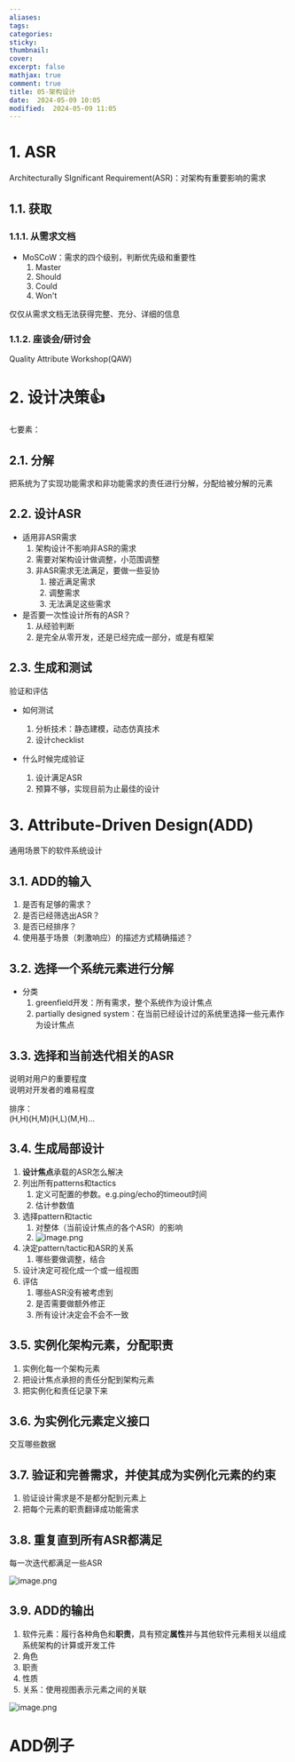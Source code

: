 ```yaml
---
aliases: 
tags: 
categories:
sticky:
thumbnail:
cover: 
excerpt: false
mathjax: true
comment: true
title: 05-架构设计
date:  2024-05-09 10:05
modified:  2024-05-09 11:05
---
```


# 1. ASR

Architecturally SIgnificant Requirement(ASR)：对架构有重要影响的需求

## 1.1. 获取

### 1.1.1. 从需求文档

- MoSCoW：需求的四个级别，判断优先级和重要性
	1. Master
	2. Should
	3. Could
	4. Won't

仅仅从需求文档无法获得完整、充分、详细的信息

### 1.1.2. 座谈会/研讨会

Quality Attribute Workshop(QAW)

# 2. 设计决策👍

七要素：

## 2.1. 分解

把系统为了实现功能需求和非功能需求的责任进行分解，分配给被分解的元素

## 2.2. 设计ASR

- 适用非ASR需求
	1. 架构设计不影响非ASR的需求
	2. 需要对架构设计做调整，小范围调整
	3. 非ASR需求无法满足，要做一些妥协
		1. 接近满足需求
		2. 调整需求
		3. 无法满足这些需求
- 是否要一次性设计所有的ASR？
	1. 从经验判断
	2. 是完全从零开发，还是已经完成一部分，或是有框架

## 2.3. 生成和测试

验证和评估

- 如何测试
	1. 分析技术：静态建模，动态仿真技术
	2. 设计checklist

- 什么时候完成验证
	1. 设计满足ASR
	2. 预算不够，实现目前为止最佳的设计

# 3. Attribute-Driven Design(ADD)

通用场景下的软件系统设计

## 3.1. ADD的输入

1. 是否有足够的需求？
2. 是否已经筛选出ASR？
3. 是否已经排序？
4. 使用基于场景（刺激响应）的描述方式精确描述？

## 3.2. 选择一个系统元素进行分解

- 分类
	1. greenfield开发：所有需求，整个系统作为设计焦点
	2. partially designed system：在当前已经设计过的系统里选择一些元素作为设计焦点

## 3.3. 选择和当前迭代相关的ASR

说明对用户的重要程度  
说明对开发者的难易程度

排序：  
(H,H)(H,M)(H,L)(M,H)...

## 3.4. 生成局部设计

1. **设计焦点**承载的ASR怎么解决
2. 列出所有patterns和tactics
	1. 定义可配置的参数。e.g.ping/echo的timeout时间
	2. 估计参数值
3. 选择pattern和tactic
	1. 对整体（当前设计焦点的各个ASR）的影响
	2. ![image.png](https://chillcharlie-img.oss-cn-hangzhou.aliyuncs.com/image%2F2024%2F05%2F09%2F11-08-06-b5b07ddb02853be9baf16f2cac386b1a-20240509110805-cc752b.png)
4. 决定pattern/tactic和ASR的关系
	1. 哪些要做调整，结合
5. 设计决定可视化成一个或一组视图
6. 评估
	1. 哪些ASR没有被考虑到
	2. 是否需要做额外修正
	3. 所有设计决定会不会不一致

## 3.5. 实例化架构元素，分配职责

1. 实例化每一个架构元素
2. 把设计焦点承担的责任分配到架构元素
3. 把实例化和责任记录下来

## 3.6. 为实例化元素定义接口

交互哪些数据

## 3.7. 验证和完善需求，并使其成为实例化元素的约束

1. 验证设计需求是不是都分配到元素上
2. 把每个元素的职责翻译成功能需求

## 3.8. 重复直到所有ASR都满足

每一次迭代都满足一些ASR

![image.png](https://chillcharlie-img.oss-cn-hangzhou.aliyuncs.com/image%2F2024%2F05%2F09%2F11-18-13-9377fac25e8135c67c87d8dcc3b099a3-20240509111812-df4de9.png)

## 3.9. ADD的输出

1. 软件元素：履行各种角色和**职责**，具有预定**属性**并与其他软件元素相关以组成系统架构的计算或开发工件
2. 角色
3. 职责
4. 性质
5. 关系：使用视图表示元素之间的关联


![image.png](https://chillcharlie-img.oss-cn-hangzhou.aliyuncs.com/image%2F2024%2F05%2F09%2F11-22-20-c0b9137fbe7364b63e9e02a1583542ab-20240509112220-2a2a8b.png)



# ADD例子

